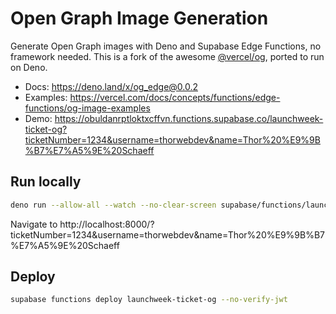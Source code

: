 # Open Graph Image Generation

Generate Open Graph images with Deno and Supabase Edge Functions, no framework needed. This is a fork of the awesome [@vercel/og](https://www.npmjs.com/package/@vercel/og), ported to run on Deno.

- Docs: https://deno.land/x/og_edge@0.0.2
- Examples: https://vercel.com/docs/concepts/functions/edge-functions/og-image-examples
- Demo: https://obuldanrptloktxcffvn.functions.supabase.co/launchweek-ticket-og?ticketNumber=1234&username=thorwebdev&name=Thor%20%E9%9B%B7%E7%A5%9E%20Schaeff

## Run locally

```bash
deno run --allow-all --watch --no-clear-screen supabase/functions/launchweek-ticket-og/index.ts
```

Navigate to http://localhost:8000/?ticketNumber=1234&username=thorwebdev&name=Thor%20%E9%9B%B7%E7%A5%9E%20Schaeff

## Deploy

```bash
supabase functions deploy launchweek-ticket-og --no-verify-jwt
```
